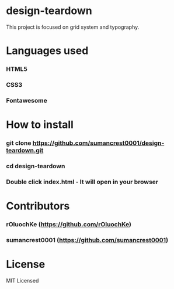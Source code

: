 # design-teardown
This project is focused on grid system and typography.

# Languages used
### HTML5
### CSS3
### Fontawesome

# How to install 
### git clone https://github.com/sumancrest0001/design-teardown.git
### cd design-teardown
### Double click index.html - It will open in your browser

# Contributors
### rOluochKe (https://github.com/rOluochKe)
### sumancrest0001 (https://github.com/sumancrest0001)

# License
MIT Licensed
